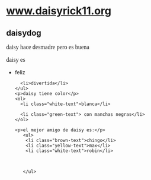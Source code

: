 # www.daisyrick11.org
<!DOCTYPE html>
 
<style>

p{
    font-size: 16px;
    font-family: fantasy;
}

 
</style>


<h2 class="blue-text">daisydog</h2>
<main>
   <p >daisy hace desmadre pero es buena</p>

   <div>
    <p>daisy es</p>
    <ul>
      <li>feliz</li>
     
      <li>divertida</li>
    </ul>
    <p>daisy tiene color</p>
    <ol>
      <li class="white-text">blanca</li>

      <li class="green-text"> con manchas negras</li>
    </ol>
     
    <p>el mejor amigo de daisy es:</p>
       <ul>
        <li class="brown-text">chingo</li>
        <li class="yellow-text">max</li>
        <li class="white-text">robin</li>



       </ul>
  </div>













</main>
